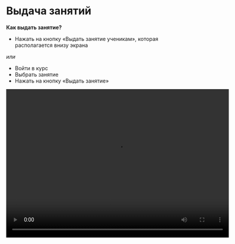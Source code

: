 # Выдача занятий

**Как выдать занятие?**

- Нажать на кнопку «Выдать занятие ученикам», которая располагается внизу экрана 

*или*

-  Войти в курс
-  Выбрать занятие
-  Нажать на кнопку «Выдать занятие»


<video width="600" height="400" controls=true src="https://s3-eu-west-1.amazonaws.com/edu-prod/video/help_videos/8.mp4" type="video/mp4" />